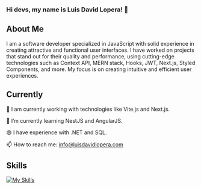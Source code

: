 ### Hi devs, my name is Luis David Lopera! 👋

## About Me

I am a software developer specialized in JavaScript with solid experience in creating attractive and functional user interfaces. I have worked on projects that stand out for their quality and performance, using cutting-edge technologies such as Context API, MERN stack, Hooks, JWT, Next.js, Styled Components, and more. My focus is on creating intuitive and efficient user experiences.

## Currently

🔭 I am currently working with technologies like Vite.js and Next.js.

🌱 I’m currently learning NestJS and AngularJS.

😄 I have experience with .NET and SQL.

📫 How to reach me: info@luisdavidlopera.com

## Skills

[![My Skills](https://skillicons.dev/icons?i=html,css,js,typescript,jquery,react,vite,nextjs,express,nodejs,tailwind,bootstrap,prisma,net,mongodb,mysql,git,github,jest,aws,figma,xd,photoshop,illustrator)](https://skillicons.dev)
